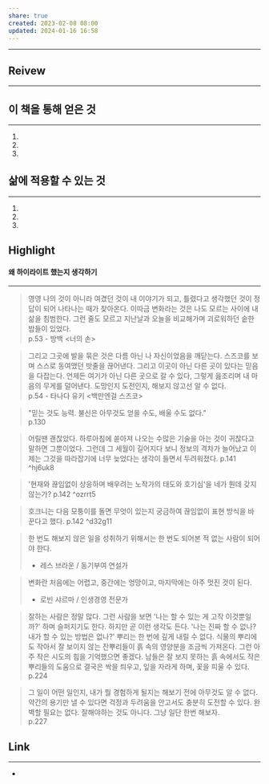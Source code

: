 ```yaml
---
share: true
created: 2023-02-08 08:00
updated: 2024-01-16 16:58
---
```


---
## Reivew
---
## 이 책을 통해 얻은 것
---
1. 
2. 
3. 
   
## 삶에 적용할 수 있는 것
---
1. 
2. 
3. 

## Highlight
#### 왜 하이라이트 했는지 생각하기
---
> 영영 나의 것이 아니라 여겼던 것이 내 이야기가 되고, 틀렸다고 생각했던 것이 정답이 되어 나타나는 때가 찾아온다. 이따금 변화라는 것은 나도 모르는 사이에 내 삶을 침범한다. 그런 줄도 모르고 지난날과 오늘을 비교해가며 괴로워하던 숱한 밤들이 있었다.  
> p.53 - 방백 <너의 손>

> 그리고 그곳에 발을 묶은 것은 다름 아닌 나 자신이었음을 깨닫는다. 스즈코를 보며 스스로 동여맸던 밧줄을 끊어낸다. 그리고 이곳이 아닌 다른 곳이 있다는 믿음을 다잡는다. 언제든 여기가 아닌 다른 곳으로 갈 수 있다, 그렇게 읊조리며 내 마음의 무게를 덜어낸다. 도망인지 도전인지, 해보지 않고선 알 수 없다.  
> p.54 - 타나다 유키 <백만엔걸 스즈코>

> "믿는 것도 능력. 불신은 아무것도 얻을 수도, 배울 수도 없다."  
> p.130

> 어릴땐 괜찮았다. 하루아침에 쏟아져 나오는 수많은 기술을 아는 것이 귀찮다고 말하면 그뿐이었다. 그런데 그 세월이 길어지다 보니 정보의 격차가 늘어났고 이제는 그것을 따라잡기에 너무 늦었다는 생각이 들면서 두려워졌다. p.141 ^hj6uk8

> '현재와 끊임없이 상응하며 배우려는 노작가의 태도와 호기심'을 네가 뭔데 갖지 않는가? p.142 ^ozrrt5

> 호크니는 다음 모퉁이를 돌면 무엇이 있는지 궁금하여 끊임없이 표현 방식을 바꾼다고 했다. p.142 ^d32g11

> 한 번도 해보지 않은 일을 성취하기 위해서는 한 번도 되어본 적 없는 사람이 되어야 한다.
> - 레스 브라운 / 동기부여 연설가

> 변화란 처음에는 어렵고, 중간에는 엉망이고, 마지막에는 아주 멋진 것이 된다.
> - 로빈 샤르마 / 인생경영 전문가

> 잘하는 사람은 정말 많다. 그런 사람을 보면 '나는 할 수 있는 게 고작 이것뿐일까?' 하며 슬퍼지기도 한다. 하지만 곧 이런 생각도 든다. '나는 진짜 할 수 없나? 내가 할 수 있는 방법은 없나?' 뿌리는 한 번에 깊게 내릴 수 없다. 식물의 뿌리에도 작아서 잘 보이지 않는 잔뿌리들이 흙 속의 영양분을 조금씩 가져온다. 그런 아주 작은 시도의 힘을 기억했으면 좋겠다. 남들은 잘 보지 못하는 흙 속에서도 작은 뿌리들의 도움으로 결국은 싹을 틔우고, 잎을 자라게 하며, 꽃을 피울 수 있다.  
> p.224 

> 그 일이 어떤 일인지, 내가 뭘 경험하게 될지는 해보기 전에 아무것도 알 수 없다. 약간의 용기만 낼 수 있다면 걱정과 두려움을 안고서도 충분히 도전할 수 있다. 완벽할 필요는 없다. 잘해야하는 것도 아니다. 그냥 일단 한번 해보자.  
> p.227

## Link
---
- 
